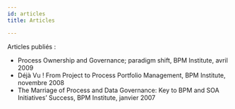 ```yaml
---
id: articles
title: Articles

---
```

Articles publiés :

- Process Ownership and Governance; paradigm shift, BPM Institute, avril 2009
- Déjà Vu ! From Project to Process Portfolio Management, BPM Institute, novembre 2008
- The Marriage of Process and Data Governance: Key to BPM and SOA Initiatives’ Success, BPM Institute, janvier 2007